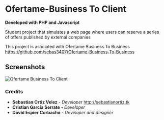 # Ofertame-Business To Client

**Developed with PHP and Javascript**

Student project that simulates a web page where users can reserve a series of offers published by external companies

This project is asociated with Ofertame Business To Business https://github.com/sebas3407/Ofertame-Business-To-Business

## Screenshots

![Ofertame Business To Client](https://i.ibb.co/CzNjvQD/ofertame-b2c.png)

### Credits

- **Sebastian Ortiz Velez** - *Developer* http://sebastianortiz.tk
- **Cristian Garcia Serrate** - *Developer*
- **David Espier Corbacho** - *Developer and designer*
